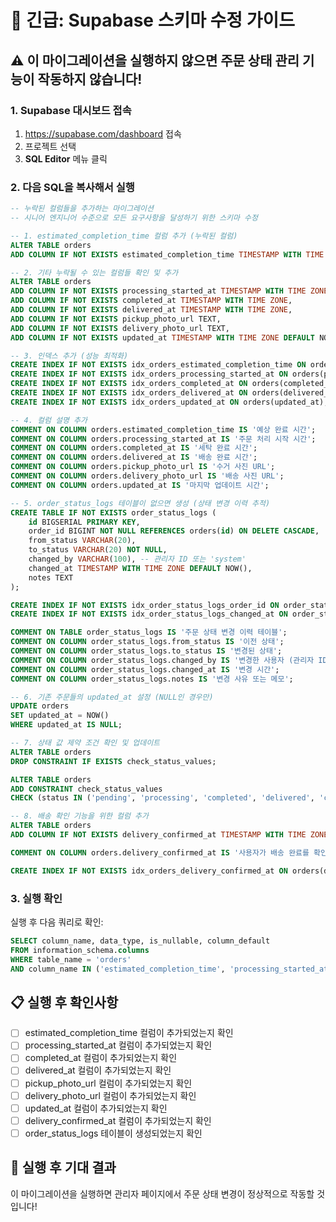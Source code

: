 # 🚨 긴급: Supabase 스키마 수정 가이드

## ⚠️ 이 마이그레이션을 실행하지 않으면 주문 상태 관리 기능이 작동하지 않습니다!

### 1. Supabase 대시보드 접속
1. https://supabase.com/dashboard 접속
2. 프로젝트 선택
3. **SQL Editor** 메뉴 클릭

### 2. 다음 SQL을 복사해서 실행

```sql
-- 누락된 컬럼들을 추가하는 마이그레이션
-- 시니어 엔지니어 수준으로 모든 요구사항을 달성하기 위한 스키마 수정

-- 1. estimated_completion_time 컬럼 추가 (누락된 컬럼)
ALTER TABLE orders 
ADD COLUMN IF NOT EXISTS estimated_completion_time TIMESTAMP WITH TIME ZONE;

-- 2. 기타 누락될 수 있는 컬럼들 확인 및 추가
ALTER TABLE orders 
ADD COLUMN IF NOT EXISTS processing_started_at TIMESTAMP WITH TIME ZONE,
ADD COLUMN IF NOT EXISTS completed_at TIMESTAMP WITH TIME ZONE,
ADD COLUMN IF NOT EXISTS delivered_at TIMESTAMP WITH TIME ZONE,
ADD COLUMN IF NOT EXISTS pickup_photo_url TEXT,
ADD COLUMN IF NOT EXISTS delivery_photo_url TEXT,
ADD COLUMN IF NOT EXISTS updated_at TIMESTAMP WITH TIME ZONE DEFAULT NOW();

-- 3. 인덱스 추가 (성능 최적화)
CREATE INDEX IF NOT EXISTS idx_orders_estimated_completion_time ON orders(estimated_completion_time);
CREATE INDEX IF NOT EXISTS idx_orders_processing_started_at ON orders(processing_started_at);
CREATE INDEX IF NOT EXISTS idx_orders_completed_at ON orders(completed_at);
CREATE INDEX IF NOT EXISTS idx_orders_delivered_at ON orders(delivered_at);
CREATE INDEX IF NOT EXISTS idx_orders_updated_at ON orders(updated_at);

-- 4. 컬럼 설명 추가
COMMENT ON COLUMN orders.estimated_completion_time IS '예상 완료 시간';
COMMENT ON COLUMN orders.processing_started_at IS '주문 처리 시작 시간';
COMMENT ON COLUMN orders.completed_at IS '세탁 완료 시간';
COMMENT ON COLUMN orders.delivered_at IS '배송 완료 시간';
COMMENT ON COLUMN orders.pickup_photo_url IS '수거 사진 URL';
COMMENT ON COLUMN orders.delivery_photo_url IS '배송 사진 URL';
COMMENT ON COLUMN orders.updated_at IS '마지막 업데이트 시간';

-- 5. order_status_logs 테이블이 없으면 생성 (상태 변경 이력 추적)
CREATE TABLE IF NOT EXISTS order_status_logs (
    id BIGSERIAL PRIMARY KEY,
    order_id BIGINT NOT NULL REFERENCES orders(id) ON DELETE CASCADE,
    from_status VARCHAR(20),
    to_status VARCHAR(20) NOT NULL,
    changed_by VARCHAR(100), -- 관리자 ID 또는 'system'
    changed_at TIMESTAMP WITH TIME ZONE DEFAULT NOW(),
    notes TEXT
);

CREATE INDEX IF NOT EXISTS idx_order_status_logs_order_id ON order_status_logs(order_id);
CREATE INDEX IF NOT EXISTS idx_order_status_logs_changed_at ON order_status_logs(changed_at);

COMMENT ON TABLE order_status_logs IS '주문 상태 변경 이력 테이블';
COMMENT ON COLUMN order_status_logs.from_status IS '이전 상태';
COMMENT ON COLUMN order_status_logs.to_status IS '변경된 상태';
COMMENT ON COLUMN order_status_logs.changed_by IS '변경한 사용자 (관리자 ID 또는 system)';
COMMENT ON COLUMN order_status_logs.changed_at IS '변경 시간';
COMMENT ON COLUMN order_status_logs.notes IS '변경 사유 또는 메모';

-- 6. 기존 주문들의 updated_at 설정 (NULL인 경우만)
UPDATE orders 
SET updated_at = NOW()
WHERE updated_at IS NULL;

-- 7. 상태 값 제약 조건 확인 및 업데이트
ALTER TABLE orders 
DROP CONSTRAINT IF EXISTS check_status_values;

ALTER TABLE orders 
ADD CONSTRAINT check_status_values 
CHECK (status IN ('pending', 'processing', 'completed', 'delivered', 'cancelled'));

-- 8. 배송 확인 기능을 위한 컬럼 추가
ALTER TABLE orders 
ADD COLUMN IF NOT EXISTS delivery_confirmed_at TIMESTAMP WITH TIME ZONE;

COMMENT ON COLUMN orders.delivery_confirmed_at IS '사용자가 배송 완료를 확인한 시간';

CREATE INDEX IF NOT EXISTS idx_orders_delivery_confirmed_at ON orders(delivery_confirmed_at);
```

### 3. 실행 확인
실행 후 다음 쿼리로 확인:
```sql
SELECT column_name, data_type, is_nullable, column_default 
FROM information_schema.columns 
WHERE table_name = 'orders' 
AND column_name IN ('estimated_completion_time', 'processing_started_at', 'completed_at', 'delivered_at', 'pickup_photo_url', 'delivery_photo_url', 'updated_at', 'delivery_confirmed_at');
```

## 📋 실행 후 확인사항
- [ ] estimated_completion_time 컬럼이 추가되었는지 확인
- [ ] processing_started_at 컬럼이 추가되었는지 확인
- [ ] completed_at 컬럼이 추가되었는지 확인
- [ ] delivered_at 컬럼이 추가되었는지 확인
- [ ] pickup_photo_url 컬럼이 추가되었는지 확인
- [ ] delivery_photo_url 컬럼이 추가되었는지 확인
- [ ] updated_at 컬럼이 추가되었는지 확인
- [ ] delivery_confirmed_at 컬럼이 추가되었는지 확인
- [ ] order_status_logs 테이블이 생성되었는지 확인

## 🎯 실행 후 기대 결과
이 마이그레이션을 실행하면 관리자 페이지에서 주문 상태 변경이 정상적으로 작동할 것입니다!
